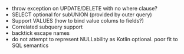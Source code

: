 * throw exception on UPDATE/DELETE with no where clause?
* SELECT optional for subUNION (provided by outer query)
* Support VALUES (how to bind value colums to fields?)
* Correlated subquery support
* backtick escape names
* do not attempt to represent NULLability as Kotlin optional. poor fit to SQL semantics